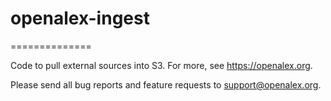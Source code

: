 # openalex-ingest
==============

Code to pull external sources into S3. For more, see https://openalex.org.

Please send all bug reports and feature requests to support@openalex.org.

